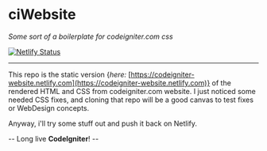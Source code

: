 # ciWebsite
*Some sort of a boilerplate for codeigniter.com css*

[![Netlify Status](https://api.netlify.com/api/v1/badges/61d27498-9558-4c69-b281-96892cc1c0c4/deploy-status)](https://app.netlify.com/sites/codeigniter-website/deploys)

---

This repo is the static version {*here:* [https://codeigniter-website.netlify.com](https://codeigniter-website.netlify.com)} of the rendered HTML and CSS from codeigniter.com website. I just noticed some needed CSS fixes, and cloning that repo will be a good canvas to test fixes or WebDesign concepts.

Anyway, i'll try some stuff out and push it back on Netlify.

-- Long live **CodeIgniter**! --
